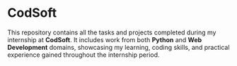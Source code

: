 # CodSoft
This repository contains all the tasks and projects completed during my internship at **CodSoft**. It includes work from both **Python** and **Web Development** domains, showcasing my learning, coding skills, and practical experience gained throughout the internship period.
